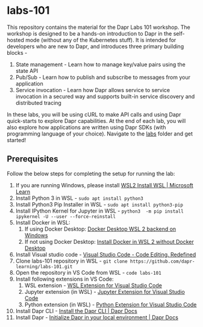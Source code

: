 # labs-101

This repository contains the material for the Dapr Labs 101 workshop. The workshop is designed to be a hands-on introduction to Dapr in the self-hosted mode (without any of the Kubernetes stuff). It is intended for developers who are new to Dapr, and introduces three primary building blocks - 
1. State management - Learn how to manage key/value pairs using the state API
1. Pub/Sub - Learn how to publish and subscribe to messages from your application
1. Service invocation - Learn how Dapr allows service to service invocation in a secured way and supports built-in service discovery and distributed tracing
 
In these labs, you will be using cURL to make API calls and using Dapr quick-starts to explore Dapr capabilities. At the end of each lab, you will also explore how applications are written using Dapr SDKs (with programming language of your choice). Navigate to the [labs](./labs) folder and get started!

## Prerequisites

Follow the below steps for completing the setup for running the lab:

1. If you are running Windows, please install [WSL2 Install WSL | Microsoft Learn](https://learn.microsoft.com/en-us/windows/wsl/install)
1. Install Python 3 in WSL - `sudo apt install python3`
1. Install Python3 Pip Installer in WSL - `sudo apt install python3-pip`
1. Install IPython Kernel for Jupyter in WSL - `python3  -m pip install ipykernel -U --user --force-reinstall`
1. Install Docker in WSL:
    1. If using Docker Desktop: [Docker Desktop WSL 2 backend on Windows](https://docs.docker.com/desktop/windows/wsl/)
    1. If not using Docker Desktop: [Install Docker in WSL 2 without Docker Desktop](https://nickjanetakis.com/blog/install-docker-in-wsl-2-without-docker-desktop)
1. Install Visual studio code - [Visual Studio Code - Code Editing. Redefined](https://code.visualstudio.com/)
1. Clone labs-101 repository in WSL - `git clone https://github.com/dapr-learning/labs-101.git`
1. Open the repository in VS Code from WSL - `code labs-101` 
1. Install following extensions in VS Code:
    1. WSL extension - [WSL Extension for Visual Studio Code](https://marketplace.visualstudio.com/items?itemName=ms-vscode-remote.remote-wsl)
    1. Jupyter extension (in WSL) - [Jupyter Extension for Visual Studio Code](https://marketplace.visualstudio.com/items?itemName=ms-toolsai.jupyter)
    1. Python extension (in WSL) - [Python Extension for Visual Studio Code](https://marketplace.visualstudio.com/items?itemName=ms-python.python)
1. Install Dapr CLI - [Install the Dapr CLI | Dapr Docs](https://docs.dapr.io/getting-started/install-dapr-cli/)
1. Install Dapr - [Initialize Dapr in your local environment | Dapr Docs](https://docs.dapr.io/getting-started/install-dapr-selfhost/)